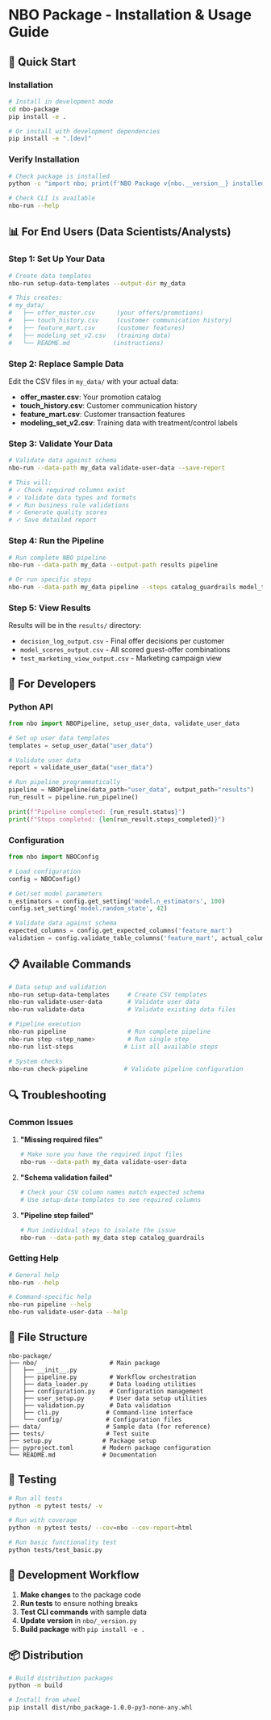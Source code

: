 # NBO Package - Installation & Usage Guide

## 🚀 Quick Start

### Installation

```bash
# Install in development mode
cd nbo-package
pip install -e .

# Or install with development dependencies
pip install -e ".[dev]"
```

### Verify Installation

```bash
# Check package is installed
python -c "import nbo; print(f'NBO Package v{nbo.__version__} installed successfully!')"

# Check CLI is available
nbo-run --help
```

## 📊 For End Users (Data Scientists/Analysts)

### Step 1: Set Up Your Data

```bash
# Create data templates
nbo-run setup-data-templates --output-dir my_data

# This creates:
# my_data/
#   ├── offer_master.csv      (your offers/promotions)
#   ├── touch_history.csv     (customer communication history)
#   ├── feature_mart.csv      (customer features)
#   ├── modeling_set_v2.csv   (training data)
#   └── README.md            (instructions)
```

### Step 2: Replace Sample Data

Edit the CSV files in `my_data/` with your actual data:

- **offer_master.csv**: Your promotion catalog
- **touch_history.csv**: Customer communication history
- **feature_mart.csv**: Customer transaction features
- **modeling_set_v2.csv**: Training data with treatment/control labels

### Step 3: Validate Your Data

```bash
# Validate data against schema
nbo-run --data-path my_data validate-user-data --save-report

# This will:
# ✓ Check required columns exist
# ✓ Validate data types and formats
# ✓ Run business rule validations
# ✓ Generate quality scores
# ✓ Save detailed report
```

### Step 4: Run the Pipeline

```bash
# Run complete NBO pipeline
nbo-run --data-path my_data --output-path results pipeline

# Or run specific steps
nbo-run --data-path my_data pipeline --steps catalog_guardrails model_training
```

### Step 5: View Results

Results will be in the `results/` directory:

- `decision_log_output.csv` - Final offer decisions per customer
- `model_scores_output.csv` - All scored guest-offer combinations
- `test_marketing_view_output.csv` - Marketing campaign view

## 🔧 For Developers

### Python API

```python
from nbo import NBOPipeline, setup_user_data, validate_user_data

# Set up user data templates
templates = setup_user_data("user_data")

# Validate user data
report = validate_user_data("user_data")

# Run pipeline programmatically
pipeline = NBOPipeline(data_path="user_data", output_path="results")
run_result = pipeline.run_pipeline()

print(f"Pipeline completed: {run_result.status}")
print(f"Steps completed: {len(run_result.steps_completed)}")
```

### Configuration

```python
from nbo import NBOConfig

# Load configuration
config = NBOConfig()

# Get/set model parameters
n_estimators = config.get_setting('model.n_estimators', 100)
config.set_setting('model.random_state', 42)

# Validate data against schema
expected_columns = config.get_expected_columns('feature_mart')
validation = config.validate_table_columns('feature_mart', actual_columns)
```

## 📋 Available Commands

```bash
# Data setup and validation
nbo-run setup-data-templates     # Create CSV templates
nbo-run validate-user-data       # Validate user data
nbo-run validate-data            # Validate existing data files

# Pipeline execution
nbo-run pipeline                 # Run complete pipeline
nbo-run step <step_name>         # Run single step
nbo-run list-steps              # List all available steps

# System checks
nbo-run check-pipeline          # Validate pipeline configuration
```

## 🔍 Troubleshooting

### Common Issues

1. **"Missing required files"**

   ```bash
   # Make sure you have the required input files
   nbo-run --data-path my_data validate-user-data
   ```

2. **"Schema validation failed"**

   ```bash
   # Check your CSV column names match expected schema
   # Use setup-data-templates to see required columns
   ```

3. **"Pipeline step failed"**
   ```bash
   # Run individual steps to isolate the issue
   nbo-run --data-path my_data step catalog_guardrails
   ```

### Getting Help

```bash
# General help
nbo-run --help

# Command-specific help
nbo-run pipeline --help
nbo-run validate-user-data --help
```

## 📁 File Structure

```
nbo-package/
├── nbo/                    # Main package
│   ├── __init__.py
│   ├── pipeline.py         # Workflow orchestration
│   ├── data_loader.py      # Data loading utilities
│   ├── configuration.py    # Configuration management
│   ├── user_setup.py       # User data setup utilities
│   ├── validation.py       # Data validation
│   ├── cli.py             # Command-line interface
│   └── config/            # Configuration files
├── data/                  # Sample data (for reference)
├── tests/                 # Test suite
├── setup.py              # Package setup
├── pyproject.toml        # Modern package configuration
└── README.md             # Documentation
```

## 🧪 Testing

```bash
# Run all tests
python -m pytest tests/ -v

# Run with coverage
python -m pytest tests/ --cov=nbo --cov-report=html

# Run basic functionality test
python tests/test_basic.py
```

## 🔄 Development Workflow

1. **Make changes** to the package code
2. **Run tests** to ensure nothing breaks
3. **Test CLI commands** with sample data
4. **Update version** in `nbo/_version.py`
5. **Build package** with `pip install -e .`

## 📦 Distribution

```bash
# Build distribution packages
python -m build

# Install from wheel
pip install dist/nbo_package-1.0.0-py3-none-any.whl
```
